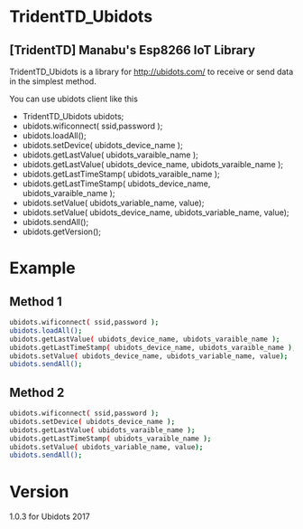 TridentTD_Ubidots
=================

[TridentTD] Manabu's Esp8266 IoT Library
----------------------------------------

TridentTD_Ubidots is a library for
http://ubidots.com/ to  receive or send data in the simplest method.

You can use ubidots client like this

- TridentTD_Ubidots ubidots;
- ubidots.wificonnect( ssid,password );
- ubidots.loadAll();
- ubidots.setDevice( ubidots\_device_name );
- ubidots.getLastValue( ubidots\_varaible_name );
- ubidots.getLastValue( ubidots\_device_name, ubidots\_varaible_name );
- ubidots.getLastTimeStamp( ubidots\_varaible_name );
- ubidots.getLastTimeStamp( ubidots\_device_name, ubidots\_varaible_name );
- ubidots.setValue( ubidots\_variable_name, value);
- ubidots.setValue( ubidots\_device_name, ubidots\_variable_name, value);
- ubidots.sendAll();
- ubidots.getVersion();

Example
=======
Method 1
--------

```bash
ubidots.wificonnect( ssid,password );
ubidots.loadAll();
ubidots.getLastValue( ubidots_device_name, ubidots_varaible_name );
ubidots.getLastTimeStamp( ubidots_device_name, ubidots_varaible_name );
ubidots.setValue( ubidots_device_name, ubidots_variable_name, value);
ubidots.sendAll();
```

Method 2
--------

```bash
ubidots.wificonnect( ssid,password );
ubidots.setDevice( ubidots_device_name );
ubidots.getLastValue( ubidots_varaible_name );
ubidots.getLastTimeStamp( ubidots_varaible_name );
ubidots.setValue( ubidots_variable_name, value);
ubidots.sendAll();
```

Version
=======
1.0.3  for Ubidots 2017
